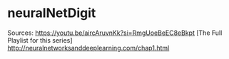 # neuralNetDigit

Sources:
https://youtu.be/aircAruvnKk?si=RmgUoeBeEC8eBkpt [The Full Playlist for this series]
http://neuralnetworksanddeeplearning.com/chap1.html


